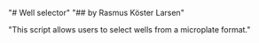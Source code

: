 "# Well selector"
"## by Rasmus Köster Larsen"

"This script allows users to select wells from a microplate format."

